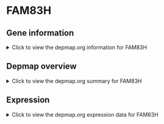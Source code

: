<h1>FAM83H</h1>

<h2>Gene information</h2>
<details>
  <summary>Click to view the depmap.org information for FAM83H</summary>
  <p><a href="https://depmap.org/portal/gene/FAM83H?tab=about" target="_BLANK">Open page in a new tab...</a></p>
  <iframe src="https://depmap.org/portal/gene/FAM83H?tab=about" style="border:none;width:100%;height:800px"></iframe>
</details>

<h2>Depmap overview</h2>
<details>
  <summary>Click to view the depmap.org summary for FAM83H</summary>
  <p><a href="https://depmap.org/portal/gene/FAM83H?tab=overview" target="_BLANK">Open page in a new tab...</a></p>
  <iframe src="https://depmap.org/portal/gene/FAM83H?tab=overview" style="border:none;width:100%;height:800px"></iframe>
</details>

<h2>Expression</h2>
<details>
  <summary>Click to view the depmap.org expression data for FAM83H</summary>
  <p><a href="https://depmap.org/portal/gene/FAM83H?tab=characterization" target="_BLANK">Open page in a new tab...</a></p>
  <iframe src="https://depmap.org/portal/gene/FAM83H?tab=characterization" style="border:none;width:100%;height:800px"></iframe>
</details>


<!--
<h2>Reactome Pathway diagram</h2>
<details>
  <summary>Click to view the Reactome pathway for FAM83H</summary>
  <p><a href="PURL" target="_BLANK">Open page in a new tab...</a></p>
  PNAME
</details>
-->


